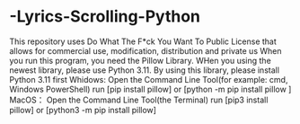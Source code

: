 # -Lyrics-Scrolling-Python
This repository uses Do What The F*ck You Want To Public License that allows for commercial use, modification, distribution and private us
When you run this program, you need the Pillow Library. WHen you using the newest library, please use Python 3.11.
By using this library, please install Python 3.11 first
Whidows: Open the Command Line Tool(for example: cmd, Windows PowerShell) run [pip install pillow] or [python -m pip install pillow
]
MacOS： Open the Command Line Tool(the Terminal) run [pip3 install pillow] or [python3 -m pip install pillow]
